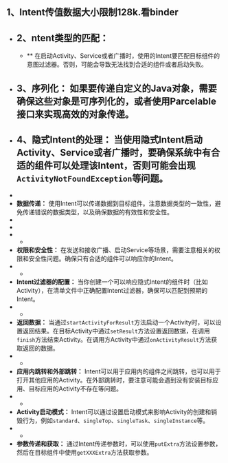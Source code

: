 ## 1、Intent传值数据大小限制128k.看binder
- ## 2、ntent类型的匹配：
	- ** 在启动Activity、Service或者广播时，使用的Intent要匹配目标组件的意图过滤器。否则，可能会导致无法找到合适的组件或者启动失败。
- ## 3、**序列化：** 如果要传递自定义的Java对象，需要确保这些对象是可序列化的，或者使用Parcelable接口来实现高效的对象传递。
- ## 4、**隐式Intent的处理：** 当使用隐式Intent启动Activity、Service或者广播时，要确保系统中有合适的组件可以处理该Intent，否则可能会出现`ActivityNotFoundException`等问题。
-
- **数据传递：** 使用Intent可以传递数据到目标组件。注意数据类型的一致性，避免传递错误的数据类型，以及确保数据的有效性和安全性。
-
-
- -
- **权限和安全性：** 在发送和接收广播、启动Service等场景，需要注意相关的权限和安全性问题。确保只有合适的组件可以响应你的Intent。
- -
- **Intent过滤器的配置：** 当你创建一个可以响应隐式Intent的组件时（比如Activity），在清单文件中正确配置Intent过滤器，确保可以匹配到预期的Intent。
- -
- **返回数据：** 当通过`startActivityForResult`方法启动一个Activity时，可以设置返回结果。在目标Activity中通过`setResult`方法设置返回数据，在调用`finish`方法结束Activity。在调用方Activity中通过`onActivityResult`方法获取返回的数据。
- -
- **应用内跳转和外部跳转：** Intent可以用于应用内的组件之间跳转，也可以用于打开其他应用的Activity。在外部跳转时，要注意可能会遇到没有安装目标应用、目标应用的Activity不存在等问题。
- -
- **Activity启动模式：** Intent可以通过设置启动模式来影响Activity的创建和销毁行为，例如`standard`、`singleTop`、`singleTask`、`singleInstance`等。
- -
- **参数传递和获取：** 通过Intent传递参数时，可以使用`putExtra`方法设置参数，然后在目标组件中使用`getXXXExtra`方法获取参数。